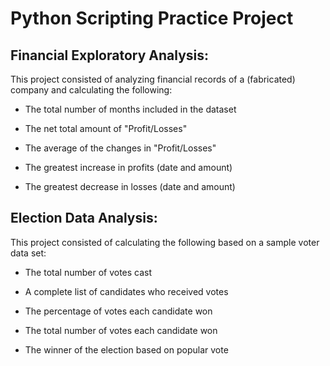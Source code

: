 # Python Scripting Practice Project

## Financial Exploratory Analysis: 

This project consisted of analyzing financial records of a (fabricated) company and calculating the following:
  * The total number of months included in the dataset

  * The net total amount of "Profit/Losses"

  * The average of the changes in "Profit/Losses"

  * The greatest increase in profits (date and amount)

  * The greatest decrease in losses (date and amount) 
  
## Election Data Analysis:

This project consisted of calculating the following based on a sample voter data set: 

  * The total number of votes cast

  * A complete list of candidates who received votes

  * The percentage of votes each candidate won

  * The total number of votes each candidate won

  * The winner of the election based on popular vote

